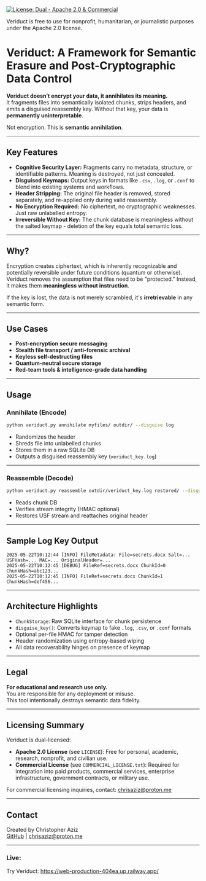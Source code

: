 [![License: Dual - Apache 2.0 & Commercial](https://img.shields.io/badge/license-Apache%202.0%20%26%20Commercial-blue.svg)](LICENSE)

Veriduct is free to use for nonprofit, humanitarian, or journalistic purposes under the Apache 2.0 license.

# Veriduct: A Framework for Semantic Erasure and Post-Cryptographic Data Control

**Veriduct doesn’t encrypt your data, it annihilates its meaning.**  
It fragments files into semantically isolated chunks, strips headers, and emits a disguised reassembly key. Without that key, your data is **permanently uninterpretable**.

Not encryption. This is **semantic annihilation**.

---

## Key Features

- **Cognitive Security Layer:** Fragments carry no metadata, structure, or identifiable patterns. Meaning is destroyed, not just concealed.
- **Disguised Keymaps:** Output keys in formats like `.csv`, `.log`, or `.conf` to blend into existing systems and workflows.
- **Header Stripping:** The original file header is removed, stored separately, and re-applied only during valid reassembly.
- **No Encryption Required:** No ciphertext, no cryptographic weaknesses. Just raw unlabelled entropy.
- **Irreversible Without Key:** The chunk database is meaningless without the salted keymap - deletion of the key equals total semantic loss.

---

## Why?

Encryption creates ciphertext, which is inherently recognizable and potentially reversible under future conditions (quantum or otherwise). Veriduct removes the assumption that files need to be "protected." Instead, it makes them **meaningless without instruction**.

If the key is lost, the data is not merely scrambled, it's **irretrievable** in any semantic form.

---

## Use Cases

- **Post-encryption secure messaging**
- **Stealth file transport / anti-forensic archival**
- **Keyless self-destructing files**
- **Quantum-neutral secure storage**
- **Red-team tools & intelligence-grade data handling**

---

## Usage

### Annihilate (Encode)

```bash
python veriduct.py annihilate myfiles/ outdir/ --disguise log
```

- Randomizes the header
- Shreds file into unlabelled chunks
- Stores them in a raw SQLite DB
- Outputs a disguised reassembly key (`veriduct_key.log`)

---

### Reassemble (Decode)

```bash
python veriduct.py reassemble outdir/veriduct_key.log restored/ --disguise log
```

- Reads chunk DB
- Verifies stream integrity (HMAC optional)
- Restores USF stream and reattaches original header

---

## Sample Log Key Output

```
2025-05-22T10:12:44 [INFO] FileMetadata: File=secrets.docx Salt=... USFHash=... MAC=... OriginalHeader=...
2025-05-22T10:12:45 [DEBUG] FileRef=secrets.docx ChunkId=0 ChunkHash=abc123...
2025-05-22T10:12:45 [INFO] FileRef=secrets.docx ChunkId=1 ChunkHash=def456...
```

---

## Architecture Highlights

- `ChunkStorage`: Raw SQLite interface for chunk persistence
- `disguise_key()`: Converts keymap to fake `.log`, `.csv`, or `.conf` formats
- Optional per-file HMAC for tamper detection
- Header randomization using entropy-based wiping
- All data recoverability hinges on presence of keymap

---

## Legal

**For educational and research use only.**  
You are responsible for any deployment or misuse.  
This tool intentionally destroys semantic data fidelity.

---

## Licensing Summary

Veriduct is dual-licensed:

- **Apache 2.0 License** (see `LICENSE`): Free for personal, academic, research, nonprofit, and civilian use.
- **Commercial License** (see `COMMERCIAL_LICENSE.txt`): Required for integration into paid products, commercial services, enterprise infrastructure, government contracts, or military use.

For commercial licensing inquiries, contact: chrisaziz@proton.me

---

## Contact

Created by Christopher Aziz  
[GitHub](https://github.com/reapermunky) | chrisaziz@proton.me 

---

### Live:
Try Veriduct: https://web-production-404ea.up.railway.app/
